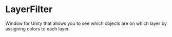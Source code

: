 LayerFilter
===========

Window for Unity that allows you to see which objects are on which layer by assigning colors to each layer.
